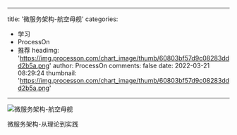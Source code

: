 
---
title: '微服务架构-航空母舰'
categories: 
 - 学习
 - ProcessOn
 - 推荐
headimg: 'https://img.processon.com/chart_image/thumb/60803bf57d9c08283ddd2b5a.png'
author: ProcessOn
comments: false
date: 2022-03-21 08:29:24
thumbnail: 'https://img.processon.com/chart_image/thumb/60803bf57d9c08283ddd2b5a.png'
---

<div>   
<img class="thumb" alt="微服务架构-航空母舰" src="https://img.processon.com/chart_image/thumb/60803bf57d9c08283ddd2b5a.png" referrerpolicy="no-referrer">
<p>微服务架构-从理论到实践</p>  
</div>
            